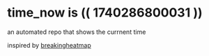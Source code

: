 # time_now is (( 1740286800031 ))

an automated repo that shows the currnent time

inspired by [breakingheatmap](https://github.com/breakingheatmap/breakingheatmap)
